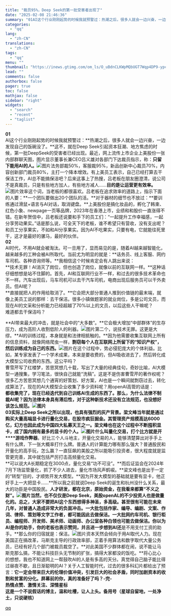 ```yaml
---
title: "裁员95%，Deep Seek的第一批受害者出现了"
date: "2025-02-08 21:46:36"
summary: "01AI这个行业刚刚起势的时候我就预警过：热潮之后，很多人就会一边兴奋，一边发现自己的饭碗没了。这不..."
categories:
  - "qq"
lang:
  - "zh-CN"
translations:
  - "zh-CN"
tags:
  - "qq"
menu: ""
thumbnail: "https://inews.gtimg.com/om_ls/O_uBdnCLKWpMQbUGT7Wqp4DP9-ypcEO465Z7USo4_2--IAA_640360/0"
lead: ""
comments: false
authorbox: false
pager: true
toc: false
mathjax: false
sidebar: "right"
widgets:
  - "search"
  - "recent"
  - "taglist"
---
```


**01**  
AI这个行业刚刚起势的时候我就预警过：**热潮之后，很多人就会一边兴奋，一边发现自己的饭碗没了。**这不，就在Deep Seek引起资本狂潮、地方焦虑的时候，第一批DeepSeek的受害者已经出现。最近，网上流传上市企业上美股份一张内部群聊天图，图片显示董事长兼CEO吕义雄对各部门下达裁员指示，称：**只留下能用AI的人。**![图片](https://inews.gtimg.com/news_bt/O8g9a4LunUG14sHO_Dv42ItNoN9fNiTniyxaOIBJiMbYQAA/641)法务部裁50%，客服裁95%，新品创新中心裁员70%，内容创新部门裁员80%，主打一个降本增效。有上美员工表示，自己已经打算去干保洁工作，AI总不能搞保洁吧？后来这事上了热搜，吕老板在朋友圈澄清，说公司不是真裁员，只是有些地方加人，有些地方减人……**目的是让运营更有效率。**![图片](https://inews.gtimg.com/news_bt/O2LSGTm4O09jEURg3unFz_F1UihcLFELT-GcCz_zXJ_xMAA/641)效率这个词，当老板的都很喜欢。吕老板在追求效率的道路上，指示下面的人要：**一个团队要做出20个团队的活。**对于器材的细节也不放过：**要训练通过滑鼠+语言与AI对话，取消键盘。**上美股份是搞化妆品的，孵化了韩束、红色小象、newpage一页等品牌，2023年在香港上市，业绩和和股价一直涨得不错。在新年贺信中，吕老板还说要和手下的员工们：“一起提升工作幸福感，一起分享劳动果实。”话是那么说，可全天下的老板，谁不希望只有营收，没有支出呢？和员工分享果实，不如和AI分享果实。因为AI不吃果实，只要有电，它就能往死里干，这才是最好的骡马，最好的伙伴。  
**02**  
AI时代，不用AI就会被淘汰。可一旦用了，显而易见的是，随着AI越来越智能化，越来越多的工种会被AI所取代。当前尤为明显的就是：**话务员、线上客服、网约车司机、各种咨询师等。**我相信这个时候肯定会有人跳出来说：  
**技术无罪！AI消灭了岗位，但也创造了岗位，就像以前的互联网一样。**这种话仔细想想是站不住脚的。首先，AI和互联网行业不一样，和过去的很多技术革命也不一样。汽车出现后，马车司机可以去干汽车司机，电商出现后服务员可以干外卖员。但AI呢？  
**直接就把人的作用给取消了。**它会把大部分普通人推到价值链的最末端，就像上美员工说的那样：去干保洁。很多小镇做题家的就业岗位，多是公司文员，而现在AI的文采和分析能力已经超越了70%以上的文员，以后这些人干嘛呢？  
难道都去干保洁吗？  
  
**AI带来最大的冲击，就是社会中的“大多数”。**它会极大增加“中部群体”的生存压力，成为高阶人收割低阶人的利器。![图片](https://inews.gtimg.com/news_bt/O9wLjbPBYNTdYnE6R7MWHzmk0g0s8vMQxNQkJoa-3iLIYAA/641)第二个，说技术无罪。这更是大缪。**AI的训练过程，本身就是和法律相抵触的。**因为他需要收集互联网上所有的信息资料，就像网络爬虫一样，**剽窃每个人在互联网上所留下的“知识产权”，然后训练成为自己的东西。**![图片](https://inews.gtimg.com/news_bt/OW6-JZmRn2z1ShJ-jIWcuI7x0w6Zb54Yn3SHwxIMBZkI8AA/641)在这个过程中，势必侵犯庞大的个体利益。比如，某专家发表了一个学术成果，本来是要收费的，但AI吸收进去了，然后转化成大模型公司收费的东西。这公平吗？  
曹雪芹写了红楼梦，苦思冥想几十载，写出了大量的经典佳句，奇妙比喻，AI大模型一通搜集，学习笔法，很快自己就能“洗稿”。这是不是伤害曹雪芹的著作权呢？很多乙方苦思冥想几个通宵的好策划、好方案，AI也是一个瞬间就剽窃过去，转化成算法了。现在的AI大模型企业收集了多少资料呢？用openAI高管的话是：  
**都收集完了，现在已经迭代到自己训练AI生成的东西了。**那么，为什么法律不制裁AI呢？因为法律本身具有滞后性，对于这种新技术还没有立法规范，也没想好该怎么规范。![图片](https://inews.gtimg.com/news_bt/OMz8GENiOd9PCdxRp-XkcKt81ZbaUYy19UmLtnSGayBScAA/641)  
**03**实际上Deep Seek之所以出现，也具有强烈的灰产背景。梁文峰当年就是通过购买大量高端显卡进行量化交易，在股市疯狂掘金。其管理资产规模高达6000亿，幻方也因此成为中国四大私募天王之一。梁文峰也在这个过程中不断囤积显卡，成了国内拥有最多的显卡的个人。![图片](https://inews.gtimg.com/news_bt/OzaykkBZQLLKqykiI3F-Go4kYj4k5pCp_4kCVHFAIGlO8AA/641)什么叫量化交易，打个比方就是**开****游戏作弊器**。好比三个人斗地主，开量化交易的人，能够清楚算出对手手上有什么牌，下一张大概率打什么牌。普通人的计算能力哪有那么强大？普通股民和开量化的高手玩，怎么赢？一直狂飙的美股之所以能吸引投资者，很大程度就是监管更完善，其中就包括严厉打击高频量化交易。  
**可以说大A长期稳定在3000点，量化交易“功不可没”。**而后证监会在2024年7月下场监管量化，抓了不少人进去，量化市场风声鹤唳。**梁文峰也是出于一定的“转型”目的，才顺势开发大模型。**因为开发大模型的基础就是要有显卡，他正好手上一大把显卡……**所以我之前就说Deep Seek的诞生和杭州没什么关系，最大的功臣是中国股民。**人才研发，都在北京，原始资金，在我看来都算“不义之财”。![图片](https://inews.gtimg.com/news_bt/OqfZjA8nJ_xQVprilF0tw__ijOKKUUSQKlxXor2TtJhR4AA/641)当然，也不仅仅是Deep Seek，美股openAL的不少投资人也是做量化的。总之，大家不要把AI这个东西想得多神圣，多高级。甚至很有可能在未来几年，对普通人造成非常大的负面冲击。一大批包括作家、编导、编剧、文案、作词、律师、策划等文字工作者，都可能因此去做保洁。一大批网约车司机、银行柜员、编程师、开发师、美术师、动画师、办公室各种白领也可能去做保洁。**你以为AI是你的助手，你的老板也表示赞同，并且进一步想到**AI还**是不用支付工资的助手。**那么你的归宿就是：保洁。![图片](https://inews.gtimg.com/news_bt/OARmvD3EUg7P36AOEiJpGsbYpn1I9-pEuN2FyCH-Hl5eIAA/641)资本天然会倾向于用AI取代人力。现在美国正在搞改革，马斯克主导的行政效率部，正着手用算法和数字取代大量公务员，已经有好几个部门被裁员裁空了。**对此美国不少群体都在闹，说不能让马斯克那么搞，不能让科技巨头无节制的扩张，搞得大家都没的饭吃。**将心比心的想想，我也不知道网上一帮鼓吹AI的人是有多高的天分。真觉得自己脑子能比得过昼夜不歇，且日渐聪明的AI？关于人工智能时代，过去的很多科幻片都给出了预言：**它一定会带来巨大的伦理价值冲突，引发巨大的社会矛盾，同时加剧资本的收割和贫富的分化。**屏幕前的你，真的准备好了吗？****-**完**-****  
**热情点赞、**激情**关注、深情星标**  
**这是一个不说假话的博主，温和吐槽，让人上头。****备用号******（星球自留地，一处净土，只说硬核）****

[qq](https://new.qq.com/rain/a/20250208A08LNT00)
